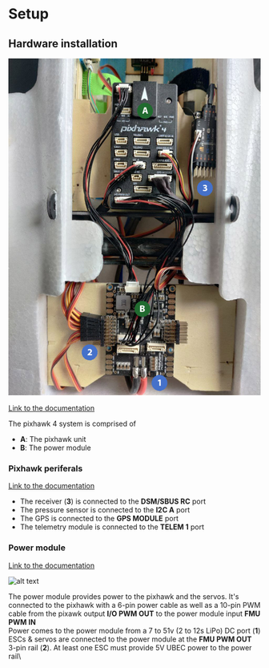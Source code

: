 # Setup

## Hardware installation

![alt text](Zenith/Docs/hardware.jpg?raw=true "Hardware wiring")

[Link to the documentation](https://docs.px4.io/master/en/flight_controller/pixhawk4.html)

The pixhawk 4 system is comprised of
- **A**: The pixhawk unit
- **B**: The power module

### Pixhawk periferals

[Link to the documentation](https://docs.px4.io/master/en/peripherals/)

- The receiver (**3**) is connected to the **DSM/SBUS RC** port
- The pressure sensor is connected to the **I2C A** port
- The GPS is connected to the **GPS MODULE** port
- The telemetry module is connected to the **TELEM 1** port

### Power module

[Link to the documentation](https://docs.px4.io/master/en/power_module/holybro_pm07_pixhawk4_power_module.html)

![alt text](https://docs.px4.io/master/assets/hardware/power_module/holybro_pm07/pixhawk4_power_management_board.png "Power board wiring")

The power module provides power to the pixhawk and the servos. It's connected to the pixhawk with a 6-pin power cable as well as a 10-pin PWM cable from the pixawk output **I/O PWM OUT** to the power module input **FMU PWM IN**\
Power comes to the power module from a 7 to 51v (2 to 12s LiPo) DC port (**1**)\
ESCs & servos are connected to the power module at the **FMU PWM OUT** 3-pin rail (**2**). At least one ESC must provide 5V UBEC power to the power rail\
